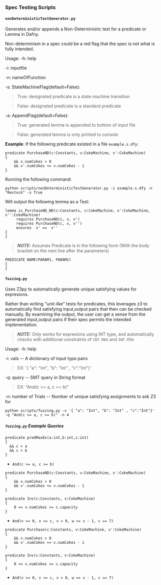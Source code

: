 ### Spec Testing Scripts 

#### `nonDeterministicTestGenerator.py`

Generates and/or appends a Non-Deterministic test for a predicate or Lemma in Dafny.

Non-determinism in a spec could be a red flag that the spec is not what is fully intended.

Usage:
-h: help 

-i: inputfile    

-n: nameOfFunction 

-s: StateMachineFlag(default=False): 
>True: designated predicate is a state machine transition

>False: designated predicate is a standard predicate

-a: AppendFlag(default=False): 
>True: generated lemma is appended to bottom of input file

>False: generated lemma is only printed to console

**Example**: 
If the following predicate existed in a file `example.s.dfy`:

```
predicate PurchaseND(c:Constants, v:CokeMachine, v':CokeMachine) 
{
    && v.numCokes > 0
    && v'.numCokes <= v.numCokes - 1
}
```
Running the following command:

 `python scripts/nonDeterministicTestGenerator.py -i example.s.dfy -n "Restock" -s True`
 
 Will output the following lemma as a Test:
 
```
lemma is_PurchaseND_ND(c:Constants, v:CokeMachine, v':CokeMachine, v'':CokeMachine)
     requires PurchaseND(c, v, v')
     requires PurchaseND(c, v, v'')
     ensures  v' ==  v''
{
}
```

> **_NOTE:_**  Assumes Predicate is in the following form (With the body bracket on the next line after the parameters)

```
PREDICATE NAME(PARAM1, PARAM2)
{
}
```

#### `fuzzing.py`

Uses Z3py to automatically generate unique satisfying values for expresions. 

Rather than writing "unit-like" tests for predicates, this leverages z3 to automatically find
satisfying input,output pairs that then can be checked manually. By examining the output, the user can get a sense from the generated input,output pairs if their spec permits the intended implementation. 

> **_NOTE:_** Only works for expresions using INT type, and automatically checks with additional constraints of `INT.MAX` and `INT.MIN`

Usage:
-h: help 

-i: vals -- A dictionary of input type pairs

>EX:  '{ "a": "Int", "b": "Int" , "c":"Int"}'    

-q: query -- SMT query in String format

>EX: "And(c >= a, c >= b)" 

-n: number of Trials -- Number of unique satisfying assignments to ask Z3 for

`python scripts/fuzzing.py -v '{ "a": "Int", "b": "Int" , "c":"Int"}'  -q "And(c >= a, c >= b)" -n 4`

##### `fuzzing.py` Example Queries

```
predicate predMaxEx(a:int,b:int,c:int)
{
  && c > a
  && c > b
}
```

* `And(c >= a, c >= b)`

```
predicate PurchaseND(c:Constants, v:CokeMachine, v':CokeMachine) 
{
    && v.numCokes > 0
    && v'.numCokes <= v.numCokes - 1
}

predicate Inv(c:Constants, v:CokeMachine) 
{
    0 <= v.numCokes <= c.capacity
}
```

*  `And(v >= 0, v <= c, v > 0, w <= v - 1, c == 7)`

```
predicate Purchase(c:Constants, v:CokeMachine, v':CokeMachine) 
{
    && v.numCokes > 0
    && v'.numCokes == v.numCokes - 1
}

predicate Inv(c:Constants, v:CokeMachine) 
{
    0 <= v.numCokes <= c.capacity
}
```

*  `And(v >= 0, v <= c, v > 0, w == v - 1, c == 7)`
